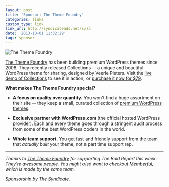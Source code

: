 ```yaml
---
layout: post
title: 'Sponsor: The Theme Foundry'
categories: links
custom_type: link
link_url: http://syndicateads.net/s/sl
date: '2013-10-01 11:32:29'
tags: sponsor
---
```

![The Theme Foundry](http://syndicateads.net/cms/images/collections-theme-by-the-theme-foundry.jpg)

[The Theme Foundry](http://thethemefoundry.com/) has been building premium WordPress themes since 2008. They recently released Collections -- a unique and beautiful WordPress theme for sharing, designed by Veerle Pieters. Visit the [live demo of Collections](http://demo.thethemefoundry.com/collections-theme/) to see it in action, or [purchase it now for $79](http://thethemefoundry.com/wordpress/collections/).

**What makes The Theme Foundry special?**

- **A focus on quality over quantity.** You won't find a huge assortment on their site -- they keep a small, curated collection of [premium WordPress themes](http://thethemefoundry.com/wordpress/).

- **Exclusive partner with WordPress.com** (the official hosted WordPress provider). Each and every theme goes through a stringent audit process from some of the best WordPress coders in the world.

- **Whole team support.** You get fast and friendly support from the team that *actually built* your theme, not a part time support rep.

---
*Thanks to [The Theme Foundry](http://syndicateads.net/s/sl) for supporting The Bold Report this week. They're awesome people. You might also want to checkout [Memberful](http://memberful.com/), which is made by the same team.*

*[Sponsorship by The Syndicate.](http://syndicateads.net/)*